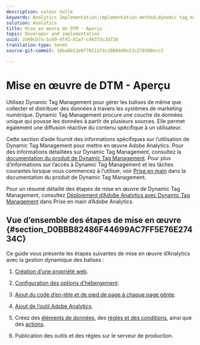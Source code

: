 ```yaml
---
description: valeur nulle
keywords: Analytics Implementation;implementation method;dynamic tag management;dtm
solution: Analytics
title: Mise en œuvre de DTM - Aperçu
topic: Developer and implementation
uuid: 2d40cb7a-5c69-4f41-81a7-c48373c2d720
translation-type: tm+mt
source-git-commit: 16ba0b12e0f70112f4c10804d0a13c278388ecc2

---
```



# Mise en œuvre de DTM - Aperçu

Utilisez Dynamic Tag Management pour gérer les balises de même que collecter et distribuer des données à travers les systèmes de marketing numérique. Dynamic Tag Management procure une couche de données unique qui pousse les données à partir de plusieurs sources. Elle permet également une diffusion réactive du contenu spécifique à un utilisateur.

Cette section d’aide fournit des informations spécifiques sur l’utilisation de Dynamic Tag Management pour mettre en œuvre Adobe Analytics. Pour des informations détaillées sur Dynamic Tag Management, consultez la [documentation du produit de Dynamic Tag Management](https://marketing.adobe.com/resources/help/en_US/dtm/). Pour plus d’informations sur l’accès à Dynamic Tag Management et les tâches courantes lorsque vous commencez à l’utiliser, voir [Prise en main](https://marketing.adobe.com/resources/help/en_US/dtm/get_started.html) dans la documentation du produit de Dynamic Tag Management.

Pour un résumé détaillé des étapes de mise en œuvre de Dynamic Tag Management, consultez [Déploiement d’Adobe Analytics avec Dynamic Tag Management](https://marketing.adobe.com/resources/help/en_US/analytics/getting-started/add-adobe-analytics-dtm-tool.html) dans Prise en main d’Adobe Analytics.

## Vue d’ensemble des étapes de mise en œuvre {#section_D0BBB82486F44699AC7FF5E76E27434C}

Ce guide vous présente les étapes suivantes de mise en œuvre d’Analytics avec la gestion dynamique des balises :

1. [Création d’une propriété web](/help/implement/c-implement-with-dtm/t-create-web-property.md).
1. [Configuration des options d’hébergement](/help/implement/c-implement-with-dtm/t-configure-hosting.md).
1. [Ajout du code d’en-tête et de pied de page à chaque page gérée](/help/implement/c-implement-with-dtm/c-headers-footers/t-header-footer-code.md).
1. [Ajout de l’outil Adobe Analytics](/help/implement/c-implement-with-dtm/c-aa-tool/analytics-dtm.md).
1. Créez des [éléments de données](/help/implement/c-implement-with-dtm/t-data-element.md), des [règles et des conditions](/help/implement/c-implement-with-dtm/c-rules/t-rules-create.md), ainsi que des [actions](/help/implement/c-implement-with-dtm/c-rules/t-rules-actions.md).

1. Publication des outils et des règles sur le serveur de production.

